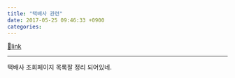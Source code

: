 ```yaml
---
title: "택배사 관련"
date: 2017-05-25 09:46:33 +0900
categories: 
---
```

[🔗link](http://www.mins01.com/mh/tech/read/1083)
***


택배사 조회페이지 목록잘 정리 되어있네.




